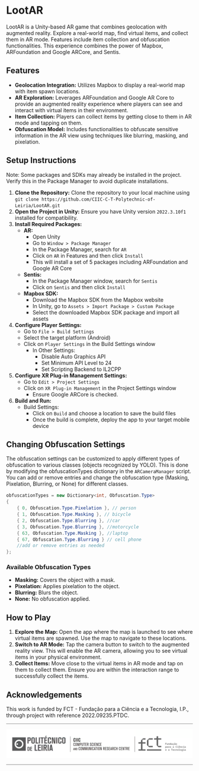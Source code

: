 # LootAR
LootAR is a Unity-based AR game that combines geolocation with augmented reality. Explore a real-world map, find virtual items, and collect them in AR mode. Features include item collection and obfuscation functionalities. This  experience combines the power of Mapbox, ARFoundation and Google ARCore, and Sentis.

## Features
* **Geolocation Integration:** Utilizes Mapbox to display a real-world map with item spawn locations.
* **AR Exploration:** Leverages ARFoundation and Google AR Core to provide an augmented reality experience where players can see and interact with virtual items in their environment.
* **Item Collection:** Players can collect items by getting close to them in AR mode and tapping on them.
* **Obfuscation Model:** Includes functionalities to obfuscate sensitive information in the AR view using techniques like blurring, masking, and pixelation.

## Setup Instructions
Note: Some packages and SDKs may already be installed in the project. Verify this in the Package Manager to avoid duplicate installations.
1. **Clone the Repository:** Clone the repository to your local machine using `git clone https://github.com/CIIC-C-T-Polytechnic-of-Leiria/LootAR.git`
2. **Open the Project in Unity:** Ensure you have Unity version `2022.3.10f1` installed for compatibility. 
3. **Install Required Packages:**
   * **AR:**
     * Open Unity
     * Go to `Window > Package Manager`
     * In the Package Manager, search for `AR`
     * Click on `AR` in Features and then click `Install`
     * This will install a set of 5 packages including ARFoundation and Google AR Core
   * **Sentis:**
     * In the Package Manager window, search for `Sentis`
     * Click on `Sentis` and then click `Install`
   * **Mapbox SDK:**
     * Download the Mapbox SDK from the Mapbox website
     * In Unity, go to `Assets > Import Package > Custom Package`
     * Select the downloaded Mapbox SDK package and import all assets
4. **Configure Player Settings:**
   * Go to `File > Build Settings`
   * Select the target platform (Android)
   * Click on `Player Settings` in the Build Settings window
     * In Other Settings:
       * Disable Auto Graphics API
       * Set Minimum API Level to 24
       * Set Scripting Backend to IL2CPP
5. **Configure XR Plug-in Management Settings:**
   * Go to `Edit > Project Settings`
   * Click on `XR Plug-in Management` in the Project Settings window
     * Ensure Google ARCore is checked.
6. **Build and Run:**
   * Build Settings:
     * Click on `Build` and choose a location to save the build files
     * Once the build is complete, deploy the app to your target mobile device

## Changing Obfuscation Settings
The obfuscation settings can be customized to apply different types of obfuscation to various classes (objects recognized by YOLO). This is done by modifying the obfuscationTypes dictionary in the `ARCameraManager` script. You can add or remove entries and change the obfuscation type (Masking, Pixelation, Blurring, or None) for different classes.
```csharp
obfuscationTypes = new Dictionary<int, Obfuscation.Type>
{
    { 0, Obfuscation.Type.Pixelation }, // person
    { 1, Obfuscation.Type.Masking }, // bicycle
    { 2, Obfuscation.Type.Blurring }, //car
    { 3, Obfuscation.Type.Blurring }, //motorcycle
    { 63, Obfuscation.Type.Masking }, //laptop
    { 67, Obfuscation.Type.Blurring } // cell phone
    //add or remove entries as needed
};
```
### Available Obfuscation Types
* **Masking:** Covers the object with a mask.
* **Pixelation:** Applies pixelation to the object.
* **Blurring:** Blurs the object.
* **None:** No obfuscation applied.

## How to Play
1. **Explore the Map:** Open the app where the map is launched to see where virtual items are spawned. Use the map to navigate to these locations.
2. **Switch to AR Mode:** Tap the camera button to switch to the augmented reality view. This will enable the AR camera, allowing you to see virtual items in your physical environment.
3. **Collect Items:** Move close to the virtual items in AR mode and tap on them to collect them. Ensure you are within the interaction range to successfully collect the items.

## Acknowledgements
This work is funded by FCT - Fundação para a Ciência e a Tecnologia, I.P., through project with reference 2022.09235.PTDC.


<hr style="height:0.5px; background-color:grey; border:none;">

<p align="center">
<img src="assets/CIIC_logo.png" width="700px"/>
</p>

<hr style="height:0.5px; background-color:grey; border:none;">
